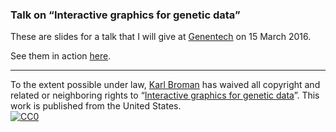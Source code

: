 ### Talk on &ldquo;Interactive graphics for genetic data&rdquo;

These are slides for a talk that I will give at [Genentech](http://www.gene.com)
on 15 March 2016.

See them in action [here](https://www.biostat.wisc.edu/~kbroman/presentations/Genentech2016).

---

To the extent possible under law,
[Karl Broman](http://github.com/kbroman)
has waived all copyright and related or neighboring rights to
&ldquo;[Interactive graphics for genetic data](https://github.com/kbroman/Talk_Genentech2016)&rdquo;.
This work is published from the United States.
<br/>
[![CC0](http://i.creativecommons.org/p/zero/1.0/88x31.png)](http://creativecommons.org/publicdomain/zero/1.0/)
